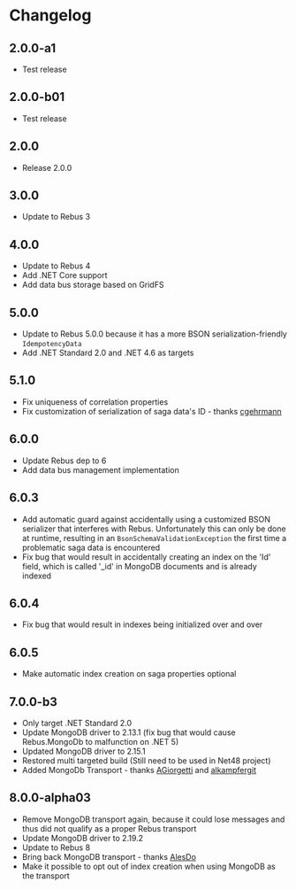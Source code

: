 # Changelog

## 2.0.0-a1
* Test release

## 2.0.0-b01
* Test release

## 2.0.0
* Release 2.0.0

## 3.0.0
* Update to Rebus 3

## 4.0.0
* Update to Rebus 4
* Add .NET Core support
* Add data bus storage based on GridFS

## 5.0.0
* Update to Rebus 5.0.0 because it has a more BSON serialization-friendly `IdempotencyData`
* Add .NET Standard 2.0 and .NET 4.6 as targets

## 5.1.0
* Fix uniqueness of correlation properties
* Fix customization of serialization of saga data's ID - thanks [cgehrmann]

## 6.0.0
* Update Rebus dep to 6
* Add data bus management implementation

## 6.0.3
* Add automatic guard against accidentally using a customized BSON serializer that interferes with Rebus. Unfortunately this can only be done at runtime, resulting in an `BsonSchemaValidationException` the first time a problematic saga data is encountered
* Fix bug that would result in accidentally creating an index on the 'Id' field, which is called '_id' in MongoDB documents and is already indexed

## 6.0.4
* Fix bug that would result in indexes being initialized over and over

## 6.0.5
* Make automatic index creation on saga properties optional

## 7.0.0-b3
* Only target .NET Standard 2.0
* Update MongoDB driver to 2.13.1 (fix bug that would cause Rebus.MongoDb to malfunction on .NET 5)
* Updated MongoDB driver to 2.15.1 
* Restored multi targeted build (Still need to be used in Net48 project)
* Added MongoDb Transport - thanks [AGiorgetti] and [alkampfergit]

## 8.0.0-alpha03
* Remove MongoDB transport again, because it could lose messages and thus did not qualify as a proper Rebus transport
* Update MongoDB driver to 2.19.2
* Update to Rebus 8
* Bring back MongoDB transport - thanks [AlesDo]
* Make it possible to opt out of index creation when using MongoDB as the transport


[AGiorgetti]: https://github.com/AGiorgetti
[AlesDo]: https://github.com/AlesDo
[alkampfergit]: https://github.com/alkampfergit
[cgehrmann]: https://github.com/cgehrmann
